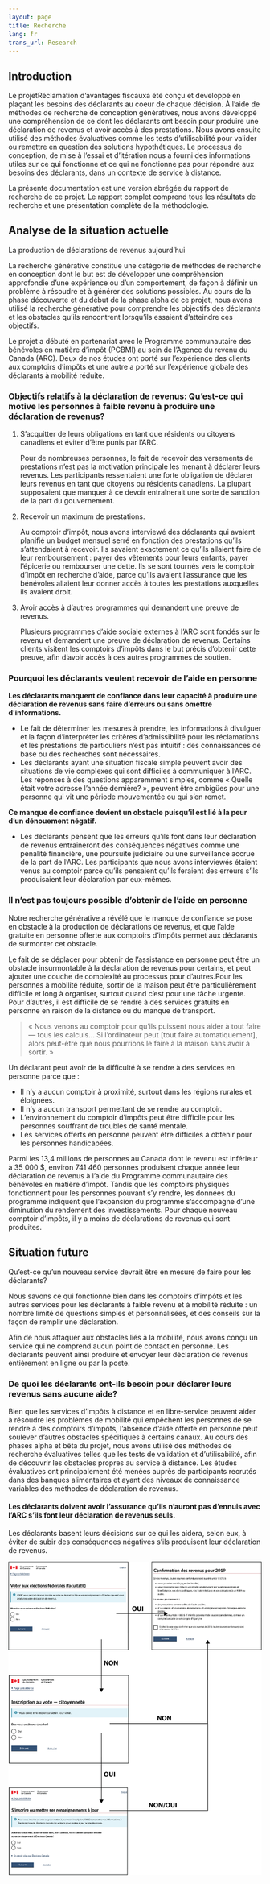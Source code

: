 ```yaml
---
layout: page
title: Recherche
lang: fr
trans_url: Research
---
```

## Introduction

Le projetRéclamation d’avantages fiscauxa été conçu et développé en plaçant les besoins des déclarants au coeur de chaque décision. À l’aide de méthodes de recherche de conception génératives, nous avons développé une compréhension de ce dont les déclarants ont besoin pour produire une déclaration de revenus et avoir accès à des prestations. Nous avons ensuite utilisé des méthodes évaluatives comme les tests d’utilisabilité pour valider ou remettre en question des solutions hypothétiques. Le processus de conception, de mise à l’essai et d’itération nous a fourni des informations utiles sur ce qui fonctionne et ce qui ne fonctionne pas pour répondre aux besoins des déclarants, dans un contexte de service à distance.

La présente documentation est une version abrégée du rapport de recherche de ce projet. Le rapport complet comprend tous les résultats de recherche et une présentation complète de la méthodologie.

## Analyse de la situation actuelle

La production de déclarations de revenus aujourd’hui

La recherche générative constitue une catégorie de méthodes de recherche en conception dont le but est de développer une compréhension approfondie d’une expérience ou d’un comportement, de façon à définir un problème à résoudre et à générer des solutions possibles. Au cours de la phase découverte et du début de la phase alpha de ce projet, nous avons utilisé la recherche générative pour comprendre les objectifs des déclarants et les obstacles qu’ils rencontrent lorsqu’ils essaient d’atteindre ces objectifs.

Le projet a débuté en partenariat avec le Programme communautaire des bénévoles en matière d’impôt (PCBMI) au sein de l’Agence du revenu du Canada (ARC). Deux de nos études ont porté sur l’expérience des clients aux comptoirs d’impôts et une autre a porté sur l’expérience globale des déclarants à mobilité réduite.

### Objectifs relatifs à la déclaration de revenus: Qu’est-ce qui motive les personnes à faible revenu à produire une déclaration de revenus?

<ol class="strong">

<li>
<span>S’acquitter de leurs obligations en tant que résidents ou citoyens canadiens et éviter d’être punis par l’ARC. </span><br />

<p>Pour de nombreuses personnes, le fait de recevoir des versements de prestations n’est pas la motivation principale les menant à déclarer leurs revenus. Les participants ressentaient une forte obligation de déclarer leurs revenus en tant que citoyens ou résidents canadiens. La plupart supposaient que manquer à ce devoir entraînerait une sorte de sanction de la part du gouvernement.</p>
</li>

<li>
<span>Recevoir un maximum de prestations.</span><br />

<p>Au comptoir d’impôt, nous avons interviewé des déclarants qui avaient planifié un budget mensuel serré en fonction des prestations qu’ils s’attendaient à recevoir. Ils savaient exactement ce qu’ils allaient faire de leur remboursement : payer des vêtements pour leurs enfants, payer l’épicerie ou rembourser une dette. Ils se sont tournés vers le comptoir d’impôt en recherche d’aide, parce qu’ils avaient l’assurance que les bénévoles allaient leur donner accès à toutes les prestations auxquelles ils avaient droit.</p>
</li>

<li>
<span>Avoir accès à d’autres programmes qui demandent une preuve de revenus.</span><br />

<p>Plusieurs programmes d’aide sociale externes à l’ARC sont fondés sur le revenu et demandent une preuve de déclaration de revenus. Certains clients visitent les comptoirs d’impôts dans le but précis d’obtenir cette preuve, afin d’avoir accès à ces autres programmes de soutien.</p>
</li>

</ol>

### Pourquoi les déclarants veulent recevoir de l’aide en personne

**Les déclarants manquent de confiance dans leur capacité à produire une déclaration de revenus sans faire d’erreurs ou sans omettre d’informations.**

* Le fait de déterminer les mesures à prendre, les informations à divulguer et la façon d’interpréter les critères d’admissibilité pour les réclamations et les prestations de particuliers n’est pas intuitif : des connaissances de base ou des recherches sont nécessaires.
* Les déclarants ayant une situation fiscale simple peuvent avoir des situations de vie complexes qui sont difficiles à communiquer à l’ARC. Les réponses à des questions apparemment simples, comme « Quelle était votre adresse l’année dernière? », peuvent être ambigües pour une personne qui vit une période mouvementée ou qui s’en remet.

**Ce manque de confiance devient un obstacle puisqu’il est lié à la peur d’un dénouement négatif.**

* Les déclarants pensent que les erreurs qu’ils font dans leur déclaration de revenus entraîneront des conséquences négatives comme une pénalité financière, une poursuite judiciaire ou une surveillance accrue de la part de l’ARC. Les participants que nous avons interviewés étaient venus au comptoir parce qu’ils pensaient qu’ils feraient des erreurs s’ils produisaient leur déclaration par eux-mêmes.

### Il n’est pas toujours possible d’obtenir de l’aide en personne

Notre recherche générative a révélé que le manque de confiance se pose en obstacle à la production de déclarations de revenus, et que l’aide gratuite en personne offerte aux comptoirs d’impôts permet aux déclarants de surmonter cet obstacle.

Le fait de se déplacer pour obtenir de l’assistance en personne peut être un obstacle insurmontable à la déclaration de revenus pour certains, et peut ajouter une couche de complexité au processus pour d’autres.Pour les personnes à mobilité réduite, sortir de la maison peut être particulièrement difficile et long à organiser, surtout quand c’est pour une tâche urgente. Pour d’autres, il est difficile de se rendre à des services gratuits en personne en raison de la distance ou du manque de transport.

> « Nous venons au comptoir pour qu’ils puissent nous aider à tout faire — tous les calculs… Si l’ordinateur peut \[tout faire automatiquement], alors peut-être que nous pourrions le faire à la maison sans avoir à sortir. »

Un déclarant peut avoir de la difficulté à se rendre à des services en personne parce que :

* Il n’y a aucun comptoir à proximité, surtout dans les régions rurales et éloignées.
* Il n’y a aucun transport permettant de se rendre au comptoir.
* L’environnement du comptoir d’impôts peut être difficile pour les personnes souffrant de troubles de santé mentale.
* Les services offerts en personne peuvent être difficiles à obtenir pour les personnes handicapées.

Parmi les 13,4 millions de personnes au Canada dont le revenu est inférieur à 35 000 $, environ 741 460 personnes produisent chaque année leur déclaration de revenus à l’aide du Programme communautaire des bénévoles en matière d’impôt. Tandis que les comptoirs physiques fonctionnent pour les personnes pouvant s’y rendre, les données du programme indiquent que l’expansion du programme s’accompagne d’une diminution du rendement des investissements. Pour chaque nouveau comptoir d’impôts, il y a moins de déclarations de revenus qui sont produites.

## Situation future

Qu’est-ce qu’un nouveau service devrait être en mesure de faire pour les déclarants?

Nous savons ce qui fonctionne bien dans les comptoirs d’impôts et les autres services pour les déclarants à faible revenu et à mobilité réduite : un nombre limité de questions simples et personnalisées, et des conseils sur la façon de remplir une déclaration.

Afin de nous attaquer aux obstacles liés à la mobilité, nous avons conçu un service qui ne comprend aucun point de contact en personne. Les déclarants peuvent ainsi produire et envoyer leur déclaration de revenus entièrement en ligne ou par la poste.

### De quoi les déclarants ont-ils besoin pour déclarer leurs revenus sans aucune aide?

Bien que les services d’impôts à distance et en libre-service peuvent aider à résoudre les problèmes de mobilité qui empêchent les personnes de se rendre à des comptoirs d’impôts, l’absence d’aide offerte en personne peut soulever d’autres obstacles spécifiques à certains canaux. Au cours des phases alpha et bêta du projet, nous avons utilisé des méthodes de recherche évaluatives telles que les tests de validation et d’utilisabilité, afin de découvrir les obstacles propres au service à distance. Les études évaluatives ont principalement été menées auprès de participants recrutés dans des banques alimentaires et ayant des niveaux de connaissance variables des méthodes de déclaration de revenus.

#### Les déclarants doivent avoir l’assurance qu’ils n’auront pas d’ennuis avec l’ARC s’ils font leur déclaration de revenus seuls.

Les déclarants basent leurs décisions sur ce qui les aidera, selon eux, à éviter de subir des conséquences négatives s’ils produisent leur déclaration de revenus.

![Diagramme montrant quelles questions sont affichées ou masquées en fonction des réponses. Si vous répondez "non" à "Souhaitez-vous voter aux élections fédérales?" vous ne voyez pas de pages concernant la citoyenneté ou la permission de vous inscrire. Vous passez à la question suivante.](/assets/img/researchdoc_fr_1.png " Diagramme de filtrage des questions")